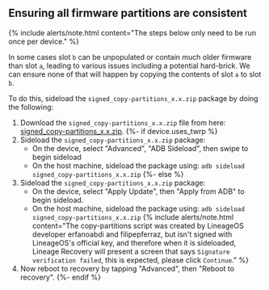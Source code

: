 ## Ensuring all firmware partitions are consistent

{% include alerts/note.html content="The steps below only need to be run once per device." %}

In some cases slot `b` can be unpopulated or contain much older firmware than slot `a`, leading to various issues including a potential hard-brick. We can ensure none of that will happen by copying the contents of slot `a` to slot `b`.

To do this, sideload the `signed_copy-partitions_x.x.zip` package by doing the following:
1. Download the `signed_copy-partitions_x.x.zip` file from here: [signed_copy-partitions_x.x.zip](https://github.com/betaxab/copypartitions/releases).
{%- if device.uses_twrp %}
2. Sideload the `signed_copy-partitions_x.x.zip` package:
    * On the device, select "Advanced", "ADB Sideload", then swipe to begin sideload
    * On the host machine, sideload the package using: `adb sideload signed_copy-partitions_x.x.zip`
{%- else %}
2. Sideload the `signed_copy-partitions_x.x.zip` package:
    * On the device, select "Apply Update", then "Apply from ADB" to begin sideload.
    * On the host machine, sideload the package using: `adb sideload signed_copy-partitions_x.x.zip`
    {% include alerts/note.html content="The copy-partitions script was created by LineageOS developer erfanoabdi and filipepferraz, but isn't signed with LineageOS's official key, and therefore when it is sideloaded, Lineage Recovery  will present a screen that says `Signature verification failed`, this is expected, please click `Continue`." %}
3. Now reboot to recovery by tapping "Advanced", then "Reboot to recovery".
{%- endif %}
